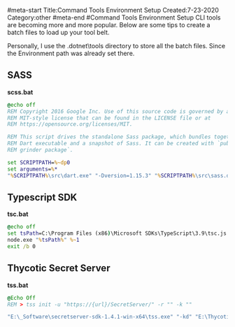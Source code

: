 #meta-start
Title:Command Tools Environment Setup
Created:7-23-2020
Category:other
#meta-end
#Command Tools Environment Setup
CLI tools are becoming more and more popular. Below are some tips to create a batch files to load up your tool belt.

Personally, I use the .dotnet\tools directory to store all the batch files. Since the Environment path was already set there.

## SASS

**scss.bat**

```bat
@echo off
REM Copyright 2016 Google Inc. Use of this source code is governed by an
REM MIT-style license that can be found in the LICENSE file or at
REM https://opensource.org/licenses/MIT.

REM This script drives the standalone Sass package, which bundles together a
REM Dart executable and a snapshot of Sass. It can be created with `pub run
REM grinder package`.

set SCRIPTPATH=%~dp0
set arguments=%*
"%SCRIPTPATH%\src\dart.exe" "-Dversion=1.15.3" "%SCRIPTPATH%\src\sass.dart.snapshot" %arguments%
```

## Typescript SDK

**tsc.bat**

```bat
@echo off
set tsPath=C:\Program Files (x86)\Microsoft SDKs\TypeScript\3.9\tsc.js
node.exe "%tsPath%" %~1
exit /b 0
```

## Thycotic Secret Server

**tss.bat**

```bat
@Echo Off
REM > tss init -u "https://{url}/SecretServer/" -r "" -k ""

"E:\_Software\secretserver-sdk-1.4.1-win-x64\tss.exe" "-kd" "E:\Thycotic" "-cd" "E:\Thycotic\SDK" %*
```